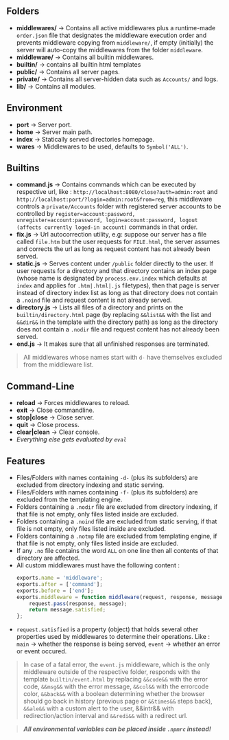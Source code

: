 ## Folders  
  * **middlewares/** -> Contains all active middlewares plus a runtime-made `order.json` file that designates the middleware execution order and prevents middleware copying from `middleware/`, if empty (initially) the server will auto-copy the middlewares from the folder `middleware`.  
  * **middleware/** -> Contains all builtin middlewares.  
  * **builtin/** -> contains all builtin html templates  
  * **public/** -> Contains all server pages.  
  * **private/** -> Contains all server-hidden data such as `Accounts/` and logs.  
  * **lib/** -> Contains all modules.  
  
## Environment  
  * **port** -> Server port.  
  * **home** -> Server main path.  
  * **index** -> Statically served directories homepage.  
  * **wares** -> Middlewares to be used, defaults to `Symbol('ALL')`.  
## Builtins  
  * **command.js** -> Contains commands which can be executed by respective url, like : `http://localhost:8080/close?auth=admin:root` and `http://localhost:port/?login=admin:root&from=reg`, this middleware controls a `private/Accounts` folder with registered server accounts to be controlled by `register=account:password, unregister=account:password, login=account:password, logout (affects currently loged-in account)` commands in that order.  
  * **fix.js** -> Url autocorrection utility, e.g: suppose our server has a file called `file.htm` but the user requests for `FILE.html`, the server assumes and corrects the url as long as request content has not already been served.  
  * **static.js** -> Serves content under `/public` folder directly to the user. If user requests for a directory and that directory contains an index page (whose name is designated by `process.env.index` which defaults at `index` and applies for `.htm|.html|.js` filetypes), then that page is server instead of directory index list as long as that directory does not contain a `.noind` file and request content is not already served.  
  * **directory.js** -> Lists all files of a directory and prints on the `builtin/directory.html` page (by replacing `&&list&&` with the list and `&&dir&&` in the template with the directory path) as long as the directory does not contain a `.nodir` file and request content has not already been served.  
  * **end.js** -> It makes sure that all unfinished responses are terminated.  
  
> All middlewares whose names start with `d-` have themselves excluded from the middleware list.  
  
## Command-Line  
  * **reload** -> Forces middlewares to reload.  
  * **exit** -> Close commandline.  
  * **stop|close** -> Close server.  
  * **quit** -> Close process.  
  * **clear|clean** -> Clear console.  
  * *Everything else gets evaluated by `eval`*  
  
## Features  
  * Files/Folders with names containing `-d-` (plus its subfolders) are excluded from directory indexing and static serving.  
  * Files/Folders with names containing `-f-` (plus its subfolders) are excluded from the templating engine.  
  * Folders containing a `.nodir` file are excluded from directory indexing, if that file is not empty, only files listed inside are excluded.  
  * Folders containing a `.noind` file are excluded from static serving, if that file is not empty, only files listed inside are excluded.  
  * Folders containing a `.notmp` file are excluded from templating engine, if that file is not empty, only files listed inside are excluded.  
  * If any `.no` file contains the word `ALL` on one line then all contents of that directory are affected.  
  * All custom middlewares must have the following content :  
    ```javascript
    exports.name = 'middleware';
    exports.after = ['command'];
    exports.before = ['end'];
    exports.middleware = function middleware(request, response, message) {
    	request.pass(response, message);
    	return message.satisfied;
    };
    ```  
  * `request.satisfied` is a property (object) that holds several other properties used by middlewares to determine their operations. Like : `main` -> whether the response is being served, `event` -> whether an error or event occured.  
  
> In case of a fatal error, the `event.js` middleware, which is the only middleware outside of the respective folder, responds with the template `builtin/event.html` by replacing `&&code&&` with the error code, `&&msg&&` with the error message, `&&col&&` with the errorcode color, `&&back&&` with a boolean determining whether the browser should go back in history (previous page or `&&times&&` steps back), `&&ale&&` with a custom alert to the user, &&intr&& with redirection/action interval and `&&redi&&` with a redirect url.  
  
> ***All environmental variables can be placed inside `.npmrc` instead!***  